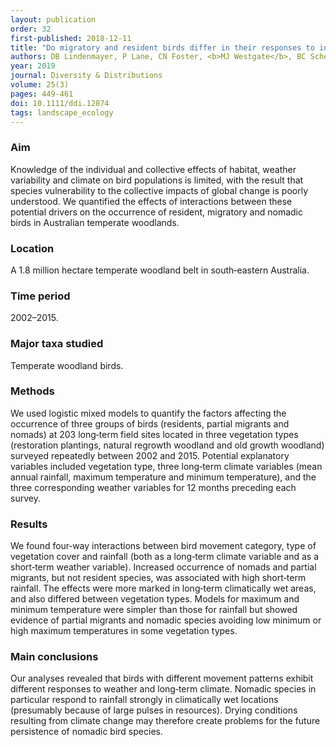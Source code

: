 ```yaml
---
layout: publication
order: 32
first-published: 2018-12-11
title: "Do migratory and resident birds differ in their responses to interacting effects of climate, weather and vegetation?"
authors: DB Lindenmayer, P Lane, CN Foster, <b>MJ Westgate</b>, BC Scheele, CF Sato, K Ikin, M Crane, D Michael & D Florance
year: 2019
journal: Diversity & Distributions
volume: 25(3)
pages: 449-461
doi: 10.1111/ddi.12874
tags: landscape_ecology
---
```

<h3>Aim</h3>
Knowledge of the individual and collective effects of habitat, weather variability and climate on bird populations is limited, with the result that species vulnerability to the collective impacts of global change is poorly understood. We quantified the effects of interactions between these potential drivers on the occurrence of resident, migratory and nomadic birds in Australian temperate woodlands.

<h3>Location</h3>
A 1.8 million hectare temperate woodland belt in south‐eastern Australia.

<h3>Time period</h3>
2002–2015.

<h3>Major taxa studied</h3>
Temperate woodland birds.

<h3>Methods</h3>
We used logistic mixed models to quantify the factors affecting the occurrence of three groups of birds (residents, partial migrants and nomads) at 203 long‐term field sites located in three vegetation types (restoration plantings, natural regrowth woodland and old growth woodland) surveyed repeatedly between 2002 and 2015. Potential explanatory variables included vegetation type, three long‐term climate variables (mean annual rainfall, maximum temperature and minimum temperature), and the three corresponding weather variables for 12 months preceding each survey.

<h3>Results</h3>
We found four‐way interactions between bird movement category, type of vegetation cover and rainfall (both as a long‐term climate variable and as a short‐term weather variable). Increased occurrence of nomads and partial migrants, but not resident species, was associated with high short‐term rainfall. The effects were more marked in long‐term climatically wet areas, and also differed between vegetation types. Models for maximum and minimum temperature were simpler than those for rainfall but showed evidence of partial migrants and nomadic species avoiding low minimum or high maximum temperatures in some vegetation types.

<h3>Main conclusions</h3>
Our analyses revealed that birds with different movement patterns exhibit different responses to weather and long‐term climate. Nomadic species in particular respond to rainfall strongly in climatically wet locations (presumably because of large pulses in resources). Drying conditions resulting from climate change may therefore create problems for the future persistence of nomadic bird species.